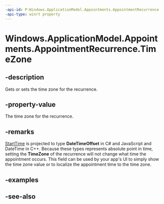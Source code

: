 ----api-id: P:Windows.ApplicationModel.Appointments.AppointmentRecurrence.TimeZone
-api-type: winrt property
---<!-- Property syntaxpublic string TimeZone { get;  set; }--># Windows.ApplicationModel.Appointments.AppointmentRecurrence.TimeZone## -descriptionGets or sets the time zone for the recurrence.## -property-valueThe time zone for the recurrence.## -remarks[StartTime](appointment_starttime.md) is projected to type **DateTimeOffset** in C# and JavaScript and DateTime in C++. Because these types represents absolute point in time, setting the **TimeZone** of the recurrence will not change what time the appointment occurs. This field can be used by your app's UI to simply show the time zone value or to localize the appointment time to the time zone.## -examples## -see-also